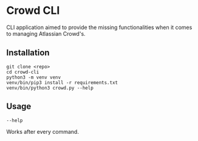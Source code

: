 # Crowd CLI
CLI application aimed to provide the missing functionalities when it comes to managing Atlassian Crowd's.

## Installation
```commandline
git clone <repo>
cd crowd-cli
python3 -m venv venv
venv/bin/pip3 install -r requirements.txt
venv/bin/python3 crowd.py --help
```

## Usage
```commandline
--help
```
Works after every command.

